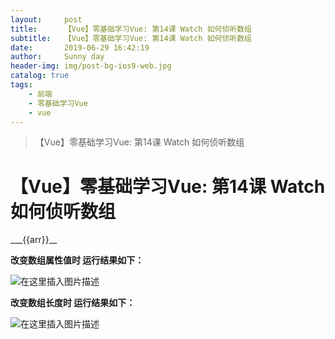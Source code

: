 ```yaml
---
layout:     post
title:      【Vue】零基础学习Vue: 第14课 Watch 如何侦听数组
subtitle:   【Vue】零基础学习Vue: 第14课 Watch 如何侦听数组
date:       2019-06-29 16:42:19
author:     Sunny day
header-img: img/post-bg-ios9-web.jpg
catalog: true
tags:
    - 前端
    - 零基础学习Vue
    - vue
---
```


>【Vue】零基础学习Vue: 第14课 Watch 如何侦听数组

# 【Vue】零基础学习Vue: 第14课 Watch 如何侦听数组

<!DOCTYPE html> <html lang="en"> <head> <meta charset="UTF-8"> <title>Document</title> <script src="https://cdn.jsdelivr.net/npm/vue@2.6.10/dist/vue.js"></script> </head> <body> <div id="app"> <div>___{{arr}}__</div> </div> <script> let vm = new Vue({ el:"/#app", data: { arr:[0,1,2,3,4] }, watch:{ arr(){ console.log("data 中数组arr被修改") } } }) </script> </body> </html>

**改变数组属性值时 运行结果如下：**

![在这里插入图片描述](https://img-blog.csdnimg.cn/20190416095807855.png?x-oss-process=image/watermark,type_ZmFuZ3poZW5naGVpdGk,shadow_10,text_aHR0cHM6Ly9ibG9nLmNzZG4ubmV0L3FxXzQxNjE0OTI4,size_16,color_FFFFFF,t_70)

**改变数组长度时 运行结果如下：**

![在这里插入图片描述](https://img-blog.csdnimg.cn/20190416095836107.png?x-oss-process=image/watermark,type_ZmFuZ3poZW5naGVpdGk,shadow_10,text_aHR0cHM6Ly9ibG9nLmNzZG4ubmV0L3FxXzQxNjE0OTI4,size_16,color_FFFFFF,t_70)

 

